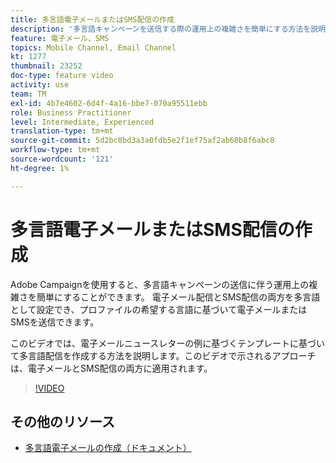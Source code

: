 ```yaml
---
title: 多言語電子メールまたはSMS配信の作成
description: '多言語キャンペーンを送信する際の運用上の複雑さを簡単にする方法を説明します。 '
feature: 電子メール、SMS
topics: Mobile Channel, Email Channel
kt: 1277
thumbnail: 23252
doc-type: feature video
activity: use
team: TM
exl-id: 4b7e4602-6d4f-4a16-bbe7-070a95511ebb
role: Business Practitioner
level: Intermediate, Experienced
translation-type: tm+mt
source-git-commit: 5d2bc8bd3a3a0fdb5e2f1ef75af2ab60b8f6abc8
workflow-type: tm+mt
source-wordcount: '121'
ht-degree: 1%

---
```


# 多言語電子メールまたはSMS配信の作成

Adobe Campaignを使用すると、多言語キャンペーンの送信に伴う運用上の複雑さを簡単にすることができます。 電子メール配信とSMS配信の両方を多言語として設定でき、プロファイルの希望する言語に基づいて電子メールまたはSMSを送信できます。

このビデオでは、電子メールニュースレターの例に基づくテンプレートに基づいて多言語配信を作成する方法を説明します。このビデオで示されるアプローチは、電子メールとSMS配信の両方に適用されます。

>[!VIDEO](https://video.tv.adobe.com/v/23252?quality=12)

## その他のリソース

* [多言語電子メールの作成（ドキュメント）](https://docs.adobe.com/content/help/en/campaign-standard/using/communication-channels/email-messages/creating-a-multilingual-email.html)

